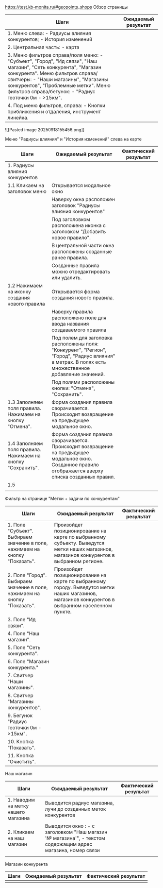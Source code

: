 https://test.kb-monita.ru/#geopoints_shops
Обзор страницы

| Шаги                                                                                                                                                                                                                                                                                                                                                                                                                                                                                                                                                                                    | Ожидаемый результат |
| --------------------------------------------------------------------------------------------------------------------------------------------------------------------------------------------------------------------------------------------------------------------------------------------------------------------------------------------------------------------------------------------------------------------------------------------------------------------------------------------------------------------------------------------------------------------------------------- | ------------------- |
| 1. Меню слева:                                                                                                    - Радиусы влияния конкурентов;                                                                       - История изменений                                                                                                                                                                                                                                                                                                                                              |                     |
| 2. Центральная часть:                                                                                         - карта                                                                                                                                                                                                                                                                                                                                                                                                                                                                   |                     |
| 3. Меню фильтров справа/поля меню:                                                             - "Субъект", "Город", "Ид связи", "Наш магазин", "Сеть конкурента", "Магазин конкурента".                                                                                  Меню фильтров справа/свитчеры:                                                                   - "Наши магазины", "Магазины конкурентов", "Проблемные метки".            Меню фильтров справа/бегунок:                                                                      - "Радиус геоточки 0м - >15км". |                     |
| 4. Под меню фильтров, справа:                                                                          - Кнопки приближения и отдаления, инструмент линейка.                                                                                                                                                                                                                                                                                                                                                                                                                            |                     |
![[Pasted image 20250918155456.png]]

Меню "Радиусы влияния" и "История изменений" слева на карте

| Шаги                                                         | Ожидаемый результат                                                                                                                                       | Фактический результат |
| ------------------------------------------------------------ | --------------------------------------------------------------------------------------------------------------------------------------------------------- | --------------------- |
| 1. Радиусы влияния конкурентов                               |                                                                                                                                                           |                       |
| 1.1 Кликаем на заголовок меню                                | Открывается модальное окно                                                                                                                                |                       |
|                                                              | Наверху окна расположен заголовок "Радиусы влияния конкурентов"                                                                                           |                       |
|                                                              | Под заголовком расположена иконка с заголовком "Добавить новое правило".                                                                                  |                       |
|                                                              | В центральной части окна расположены созданные ранее правила.                                                                                             |                       |
|                                                              | Созданные правила можно отредактировать или удалить.                                                                                                      |                       |
| 1.2 Нажимаем на иконку создания нового правила               | Открывается форма создания нового правила.                                                                                                                |                       |
|                                                              | Наверху правила расположено поле для ввода названия создаваемого правила                                                                                  |                       |
|                                                              | Под полем для заголовка расположены поля: "Конкурент", "Регион", "Город", "Радиус влияния" в метрах. В полях есть множественное добавление значений.      |                       |
|                                                              | Под полями расположены кнопки: "Отмена", "Сохранить".                                                                                                     |                       |
| 1.3 Заполняем поля правила. Нажимаем на кнопку "Отмена".     | Форма создания правила сворачивается. Происходит возвращение на предыдущее модальное окно.                                                                |                       |
| 1.4  Заполняем поля правила. Нажимаем на кнопку "Сохранить". | Форма создания правила сворачивается. Происходит возвращение на предыдущее модальное окно. Созданное правило отображается вверху списка созданных правил. |                       |
| 1.5                                                          |                                                                                                                                                           |                       |
|                                                              |                                                                                                                                                           |                       |

Фильтр на странице "Метки + задачи по конкурентам"

| Шаги                                                                        | Ожидаемый результат                                                                                                                              | Фактический результат |
| --------------------------------------------------------------------------- | ------------------------------------------------------------------------------------------------------------------------------------------------ | --------------------- |
| 1. Поле "Субъект". Выбираем значение в поле, нажимаем на кнопку "Показать". | Произойдет позиционирование на карте по выбранному субъекту. Выведутся метки наших магазинов, магазинов конкурентов в выбранном регионе.         |                       |
| 2. Поле "Город". Выбираем значение в поле, нажимаем на кнопку "Показать".   | Произойдет позиционирование на карте по выбранному городу. Выведутся метки наших магазинов, магазинов конкурентов в выбранном населенном пункте. |                       |
| 3. Поле "Ид связи".                                                         |                                                                                                                                                  |                       |
| 4. Поле "Наш магазин".                                                      |                                                                                                                                                  |                       |
| 5. Поле "Сеть конкурента".                                                  |                                                                                                                                                  |                       |
| 6. Поле "Магазин конкурента."                                               |                                                                                                                                                  |                       |
| 7. Свитчер "Наши магазины".                                                 |                                                                                                                                                  |                       |
| 8. Свитчер "Магазины конкурентов".                                          |                                                                                                                                                  |                       |
| 9. Бегунок "Радиус геоточки 0м - >15км".                                    |                                                                                                                                                  |                       |
| 10. Кнопка "Показать".                                                      |                                                                                                                                                  |                       |
| 11. Кнопка "Очистить".                                                      |                                                                                                                                                  |                       |


Наш магазин

| Шаги                                | Ожидаемый результат                                                                                                                                                                     | Фактический результат |
| ----------------------------------- | --------------------------------------------------------------------------------------------------------------------------------------------------------------------------------------- | --------------------- |
| 1. Наводим на метку нашего магазина | Выводится радиус магазина, лучи до созданных меток конкурентов                                                                                                                          |                       |
| 2. Кликаем на наш магазин           | Выводится окно :                                                             - с заголовком "Наш магазин '№ магазина'",                - текстом содержащим адрес магазина, номер связи |                       |
|                                     |                                                                                                                                                                                         |                       |
Магазин конкурента

| Шаги | Ожидаемый результат | Фактический результат |
| ---- | ------------------- | --------------------- |
|      |                     |                       |
